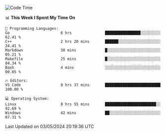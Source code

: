 
<!--START_SECTION:waka-->
![Code Time](http://img.shields.io/badge/Code%20Time-549%20hrs%2042%20mins-blue)

📊 **This Week I Spent My Time On** 

```text
💬 Programming Languages: 
Go                       6 hrs               ████████████████░░░░░░░░░   62.41 % 
C++                      2 hrs 20 mins       ██████░░░░░░░░░░░░░░░░░░░   24.41 % 
Markdown                 30 mins             █░░░░░░░░░░░░░░░░░░░░░░░░   05.21 % 
Makefile                 25 mins             █░░░░░░░░░░░░░░░░░░░░░░░░   04.34 % 
Bash                     4 mins              ░░░░░░░░░░░░░░░░░░░░░░░░░   00.85 % 

🔥 Editors: 
VS Code                  9 hrs 37 mins       █████████████████████████   100.00 % 

💻 Operating System: 
Linux                    8 hrs 55 mins       ███████████████████████░░   92.69 % 
Windows                  42 mins             ██░░░░░░░░░░░░░░░░░░░░░░░   07.31 % 
```


 Last Updated on 03/05/2024 20:19:36 UTC
<!--END_SECTION:waka-->
